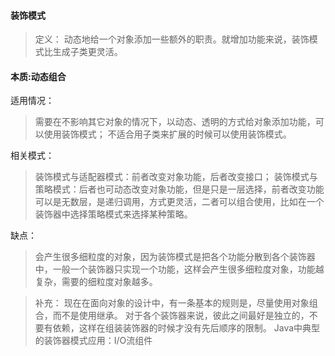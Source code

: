#### 装饰模式
> 定义：
> 动态地给一个对象添加一些额外的职责。就增加功能来说，装饰模式比生成子类更灵活。

#### 本质:动态组合

适用情况：
> 需要在不影响其它对象的情况下，以动态、透明的方式给对象添加功能，可以使用装饰模式；
> 不适合用子类来扩展的时候可以使用装饰模式。

相关模式：
> 装饰模式与适配器模式：前者改变对象功能，后者改变接口；
> 装饰模式与策略模式：后者也可动态改变对象功能，但是只是一层选择，前者改变功能可以是无数层，是递归调用，方式更灵活，二者可以组合使用，比如在一个装饰器中选择策略模式来选择某种策略。

缺点：
> 会产生很多细粒度的对象，因为装饰模式是把各个功能分散到各个装饰器中，一般一个装饰器只实现一个功能，这样会产生很多细粒度对象，功能越复杂，需要的细粒度对象越多。

> 补充：
> 现在在面向对象的设计中，有一条基本的规则是，尽量使用对象组合，而不是使用继承。
> 对于各个装饰器来说，彼此之间最好是独立的，不要有依赖，这样在组装装饰器的时候才没有先后顺序的限制。
> Java中典型的装饰器模式应用：I/O流组件

